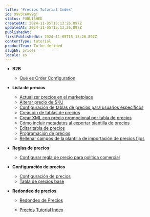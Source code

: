 ```yaml
---
title: 'Precios Tutorial Index'
id: 99v5ce0y9gj
status: PUBLISHED
createdAt: 2024-11-05T15:13:26.897Z
updatedAt: 2024-11-05T15:13:26.897Z
publishedAt: 
firstPublishedAt: 2024-11-05T15:13:26.897Z
contentType: tutorial
productTeam: To be defined
slugEN: prices
locale: es
---
```


- **B2B**

  - [Qué es Order Configuration](es/docs/tutorial/que-es-order-configuration)


- **Lista de precios**

  - [Actualizar precios en el marketplace](es/docs/tutorial/actualizar-precios-en-el-marketplace)
  - [Alterar precio de SKU](es/docs/tutorial/alteracion-de-precio-de-sku)
  - [Configuración de tablas de precios para usuarios específicos](es/docs/tutorial/configuracion-de-tablas-de-precios-para-usuarios-especificos)
  - [Creación de tablas de precios ](es/docs/tutorial/creacion-de-tablas-de-precios)
  - [Crear XML con precio promocional por tabla de precios ](es/docs/tutorial/crear-xml-con-precio-promocional-por-tabla-de-precios)
  - [Cómo incluir metadatos al exportar plantilla de precios](es/docs/tutorial/como-incluir-metadatos-al-exportar-plantilla-de-precios)
  - [Editar tabla de precios](es/docs/tutorial/editar-tablas-de-precios)
  - [Programación de precios](es/docs/tutorial/programar-precio)
  - [Rellenar campos de la plantilla de importación de precios fijos](es/docs/tutorial/rellenar-campos-de-la-plantilla-de-importacion-de-precios-fijos)


- **Reglas de precios**

  - [Configurar regla de precio para política comercial](es/docs/tutorial/configurar-regla-de-precio-para-politica-comercial)


- **Configuración de precios**

  - [Configuración de precios](es/docs/tutorial/configuracion-de-precios)
  - [Tabla de precios base](es/docs/tutorial/tabla-de-precios-base)


- **Redondeo de precios**

  - [Redondeo de Precios](es/docs/tutorial/redondeo-de-precios)


  - [Precios Tutorial Index](es/docs/tutorial/index-es-tutorial-prices)

